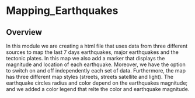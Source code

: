 # Mapping_Earthquakes
## Overview
In this module we are creating a html file that uses data from three different sources to map the last 7 days earthquakes, major earthquakes and the tectonic plates. In this map we also add a marker that displays the magnitude and location of each earthquake. Moreover, we have the option to switch on and off independently each set of data. Furthermore, the map has three different map styles (streets, streets satellite and light). The earthquake circles radius and color depend on the earthquakes magnitude; and we added a color legend that relte the color and earthquake magnitude.
